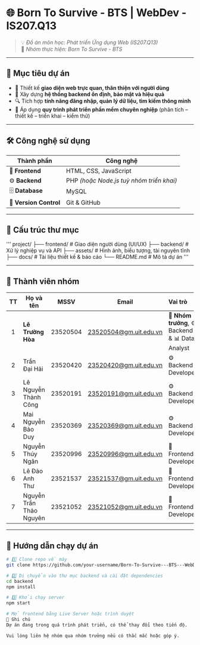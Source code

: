 # 🌐 **Born To Survive - BTS | WebDev - IS207.Q13**

> 💡 *Đồ án môn học: Phát triển Ứng dụng Web (IS207.Q13)*  
> 👥 *Nhóm thực hiện: Born To Survive - BTS*

---

## 🎯 **Mục tiêu dự án**
- 🚀 Thiết kế **giao diện web trực quan, thân thiện với người dùng**  
- 🧩 Xây dựng **hệ thống backend ổn định, bảo mật và hiệu quả**  
- 🔍 Tích hợp **tính năng đăng nhập, quản lý dữ liệu, tìm kiếm thông minh**  
- 🧠 Áp dụng **quy trình phát triển phần mềm chuyên nghiệp** (phân tích – thiết kế – triển khai – kiểm thử)

---

## 🛠️ **Công nghệ sử dụng**
| Thành phần | Công nghệ |
|-------------|------------|
| 🎨 **Frontend** | HTML, CSS, JavaScript |
| ⚙️ **Backend** | PHP *(hoặc Node.js tuỳ nhóm triển khai)* |
| 🗄️ **Database** | MySQL |
| 🔧 **Version Control** | Git & GitHub |

---

## 📁 **Cấu trúc thư mục**
'''
project/
├── frontend/ # Giao diện người dùng (UI/UX)
├── backend/ # Xử lý nghiệp vụ và API
├── assets/ # Hình ảnh, biểu tượng, tài nguyên tĩnh
├── docs/ # Tài liệu thiết kế & báo cáo
└── README.md # Mô tả dự án
'''

---

## 👥 **Thành viên nhóm**

| TT | Họ và tên | MSSV | Email | Vai trò |
|:--:|------------|:------:|:----------:|:----------------------------|
| 1 | **Lê Trường Hòa** | 23520504 | 23520504@gm.uit.edu.vn | 🧭 **Nhóm trưởng**, ⚙️ Backend & 📊 Data Analyst |
| 2 | Trần Đại Hải | 23520420 | 23520420@gm.uit.edu.vn | ⚙️ Backend Developer |
| 3 | Lê Nguyễn Thành Công | 23520191 | 23520191@gm.uit.edu.vn | ⚙️ Backend Developer |
| 4 | Mai Nguyễn Bảo Duy | 23520369 | 23520369@gm.uit.edu.vn | ⚙️ Backend Developer |
| 5 | Nguyễn Thúy Ngân | 23520996 | 23520996@gm.uit.edu.vn | 🎨 Frontend Developer |
| 6 | Lê Đào Anh Thư | 23521537 | 23521537@gm.uit.edu.vn | 🎨 Frontend Developer |
| 7 | Nguyễn Trần Thảo Nguyên | 23521052 | 23521052@gm.uit.edu.vn | 🎨 Frontend Developer |

---

## 🚀 **Hướng dẫn chạy dự án**

```bash
# 1️⃣ Clone repo về máy
git clone https://github.com/your-username/Born-To-Survive---BTS---WebDev---IS207.Q13.git

# 2️⃣ Di chuyển vào thư mục backend và cài đặt dependencies
cd backend
npm install

# 3️⃣ Khởi chạy server
npm start

# Mở frontend bằng Live Server hoặc trình duyệt
📌 Ghi chú
Dự án đang trong quá trình phát triển, có thể thay đổi theo tiến độ.

Vui lòng liên hệ nhóm qua nhóm trưởng nếu có thắc mắc hoặc góp ý.
